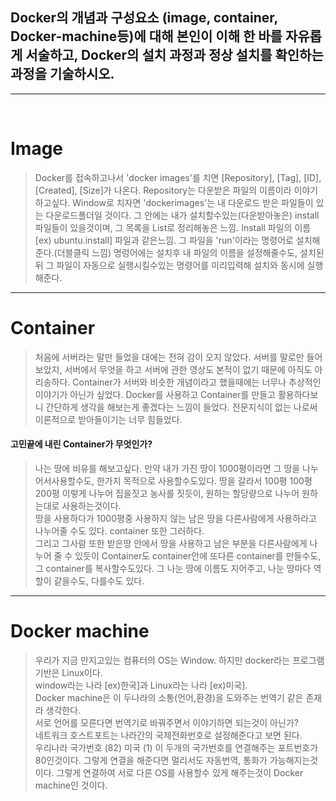 ## Docker의 개념과 구성요소 (image, container, Docker-machine등)에 대해 본인이 이해 한 바를 자유롭게 서술하고, Docker의 설치 과정과 정상 설치를 확인하는 과정을 기술하시오.

<hr/>
<br/>

# Image <br/>
> Docker를 접속하고나서 'docker images'를 치면 [Repository], [Tag], [ID], [Created], [Size]가 나온다.
Repository는 다운받은 파일의 이름이라 이야기하고싶다. Window로 치자면 'dockerimages'는 내 다운로드
받은 파일들이 있는 다운로드폴더일 것이다. 그 안에는 내가 설치할수있는(다운받아놓은) install파일들이 있을것이며, 그 목록을
List로 정리해놓은 느낌. Install 파일의 이름 [ex) ubuntu.install] 파일과 같은느낌. 그 파일을 'run'이라는 명령어로 설치해준다.(더블클릭 느낌)
 명렁어에는 설치후 내 파일의 이름을 설정해줄수도, 설치된 뒤 그 파일이 자동으로 실행시킬수있는 명령어를 미리입력해 설치와 동시에 실행해준다. 
<hr/>

# Container <br/>
> 처음에 서버라는 말만 들었을 대에는 전혀 감이 오지 않았다. 서버를 말로만 들어보았지, 서버에서 무엇을 하고 서버에 관한 영상도 본적이 없기
때문에 아직도 아리송하다. Container가 서버와 비슷한 개념이라고 했을때에는 너무나 추상적인 이야기가 아닌가 싶었다.
Docker를 사용하고 Container를 만들고 활용하다보니 간단하게 생각을 해보는게 좋겠다는 느낌이 들었다. 전문지식이 없는 나로써
이론적으로 받아들이기는 너무 힘들었다. <br/>
#### 고민끝에 내린 Container가 무엇인가? <br/>
> 나는 땅에 비유를 해보고싶다. 만약 내가 가진 땅이 1000평이라면 그 땅을 나누어서사용할수도, 한가지 목적으로 사용할수도있다.
땅을 갈라서 100평 100평 200평 이렇게 나누어 집을짓고 농사를 짓듯이, 원하는 할당량으로 나누어 원하는대로 사용하는것이다. <br/>
땅을 사용하다가 1000평중 사용하지 않는 남은 땅을 다른사람에게 사용하라고 나누어줄 수도 있다. container 또한 그러하다.<br/>
그리고 그사람 또한 받은땅 안에서 땅을 사용하고 남은 부분을 다른사람에게 나누어 줄 수 있듯이 Container도 container안에 또다른 container를 만들수도,
그 container를 복사할수도있다. 그 나눈 땅에 이름도 지어주고, 나눈 땅마다 역할이 같을수도, 다를수도 있다.
<hr/>

# Docker machine <br/>
> 우리가 지금 만지고있는 컴퓨터의 OS는 Window. 하지만 docker라는 프로그램 기반은 Linux이다. <br/>
window라는 나라  [ex)한국]과 Linux라는 나라 [ex)미국].    <br/>
Docker machine은 이 두나라의 소통(언어,환경)을 도와주는 번역기 같은 존재라 생각한다.<br/>
서로 언어를 모른다면 번역기로 바꿔주면서 이야기하면 되는것이 아닌가? <br/>
네트워크 호스트포트는 나라간의 국제전화번호로 설정해준다고 보면 된다.<br/>
우리나라 국가번호 (82) 미국 (1) 이 두개의 국가번호를 연결해주는 포트번호가 80인것이다.
그렇게 연결을 해준다면 멀리서도 자동번역, 통화가 가능해지는것이다. 그렇게 연결하여 서로 다른 OS를 
사용할수 있게 해주는것이 Docker machine인 것이다.
